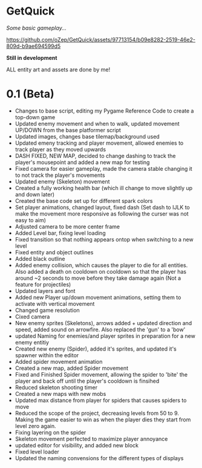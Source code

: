 # GetQuick

*Some basic gameplay...*

https://github.com/oZep/GetQuick/assets/97713154/b09e8282-2519-46e2-809d-b9ae694599d5

**Still in development**

ALL entity art and assets are done by me!


# 0.1 (Beta)
- Changes to base script, editing my Pygame Reference Code to create a top-down game
- Updated enemy movement and when to walk, updated movement UP/DOWN from the base platformer script
- Updated images, changes base tilemap/background used
- Updated emeny tracking and player movement, allowed enemies to track player as they moved upwards
- DASH FIXED, NEW MAP, decided to change dashing to track the player's mousepoint and added a new map for testing
- Fixed camera for easier gameplay, made the camera stable changing it to not track the player's movements
- Updated enemy (Skeleton) movement
- Created a fully working health bar (which ill change to move slightly up and down later)
- Created the base code set up for different spark colors
- Set player animations, changed layout, fixed dash (Set dash to IJLK to make the movement more responsive as following the curser was not easy to aim)
- Adjusted camera to be more center frame
- Added Level bar, fixing level loading
- Fixed transition so that nothing appears ontop when switching to a new level
- Fixed entity and object outlines
- Added black outline
- Added enemy collision, which causes the player to die for all entities. Also added a death on cooldown on cooldown so that the player has around ~2 seconds to move before they take damage again (Not a feature for projectiles)
- Updated layers and font
- Added new Player up/down movement animations, setting them to activate with vertical movement
- Changed game resolution
- Cixed camera
- New enemy sprites (Skeletons), arrows added + updated direction and speed, added sound on arrowfire. Also replaced the 'gun' to a 'bow'
- updated Naming for enemies/and player sprites in preparation for a new enemy entitiy
- Created new enemy (Spider), added it's sprites, and updated it's spawner within the editor
- Added spider movement animation
- Created a new map, added Spider movement
-  Fixed and Finished Spider movement, allowing the spider to 'bite' the player and back off until the player's cooldown is finsihed
- Reduced skeleton shooting timer
- Created a new maps with new mobs
- Updated max distance from player for spiders that causes spiders to move
- Reduced the scope of the project, decreasing levels from 50 to 9. Making the game easier to win as when the player dies they start from level zero again.
- Fixing layering on the spider
- Skeleton movement perfected to maximize player annoyance
- updated editor for visibility, and added new block
- Fixed level loader
- Updated the naming convensions for the different types of displays

